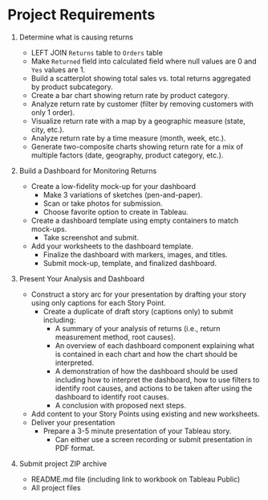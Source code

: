 # Project Requirements

1. Determine what is causing returns
   - LEFT JOIN `Returns` table to `Orders` table
   - Make `Returned` field into calculated field where null values are 0 and `Yes` values are 1.
   - Build a scatterplot showing total sales vs. total returns aggregated by product subcategory.
   - Create a bar chart showing return rate by product category.
   - Analyze return rate by customer (filter by removing customers with only 1 order).
   - Visualize return rate with a map by a geographic measure (state, city, etc.).
   - Analyze return rate by a time measure (month, week, etc.).
   - Generate two-composite charts showing return rate for a mix of multiple factors (date, geography, product category, etc.).

2. Build a Dashboard for Monitoring Returns
   - Create a low-fidelity mock-up for your dashboard
     - Make 3 variations of sketches (pen-and-paper).
     - Scan or take photos for submission.
     - Choose favorite option to create in Tableau.
   - Create a dashboard template using empty containers to match mock-ups.
     - Take screenshot and submit.
   - Add your worksheets to the dashboard template.
     - Finalize the dashboard with markers, images, and titles.
     - Submit mock-up, template, and finalized dashboard.

3. Present Your Analysis and Dashboard
   - Construct a story arc for your presentation by drafting your story using only captions for each Story Point.
     - Create a duplicate of draft story (captions only) to submit including:
       - A summary of your analysis of returns (i.e., return measurement method, root causes).
       - An overview of each dashboard component explaining what is contained in each chart and how the chart should be interpreted.
       - A demonstration of how the dashboard should be used including how to interpret the dashboard, how to use filters to identify root causes, and actions to be taken after using
         the dashboard to identify root causes.
       - A conclusion with proposed next steps.
   -  Add content to your Story Points using existing and new worksheets.
   -  Deliver your presentation 
      - Prepare a 3-5 minute presentation of your Tableau story.
        - Can either use a screen recording or submit presentation in PDF format.
   
4. Submit project ZIP archive
   - README.md file (including link to workbook on Tableau Public)
   - All project files